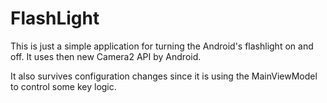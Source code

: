 # FlashLight

This is just a simple application for turning the Android's flashlight on and off. It uses then new Camera2 API by Android. 

It also survives configuration changes since it is using the MainViewModel to control some key logic.
